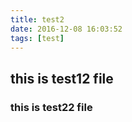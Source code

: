 ```yaml
---
title: test2
date: 2016-12-08 16:03:52
tags: [test]
---
```


## this is test12 file
### this is test22 file
